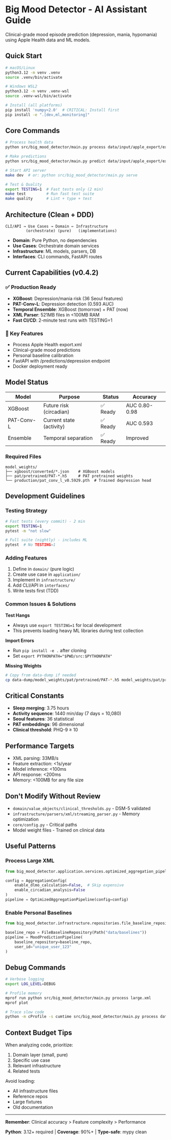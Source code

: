 # Big Mood Detector - AI Assistant Guide

Clinical-grade mood episode prediction (depression, mania, hypomania) using Apple Health data and ML models.

## Quick Start

```bash
# macOS/Linux
python3.12 -m venv .venv
source .venv/bin/activate

# Windows WSL2
python3.12 -m venv .venv-wsl
source .venv-wsl/bin/activate

# Install (all platforms)
pip install 'numpy<2.0'  # CRITICAL: Install first
pip install -e ".[dev,ml,monitoring]"
```

## Core Commands

```bash
# Process health data
python src/big_mood_detector/main.py process data/input/apple_export/export.xml

# Make predictions
python src/big_mood_detector/main.py predict data/input/apple_export/export.xml --report

# Start API server
make dev  # or: python src/big_mood_detector/main.py serve

# Test & Quality
export TESTING=1  # Fast tests only (2 min)
make test         # Run fast test suite
make quality      # Lint + type + test
```

## Architecture (Clean + DDD)

```
CLI/API → Use Cases → Domain ← Infrastructure
         (orchestrate) (pure)   (implementations)
```

- **Domain**: Pure Python, no dependencies
- **Use Cases**: Orchestrate domain services
- **Infrastructure**: ML models, parsers, DB
- **Interfaces**: CLI commands, FastAPI routes

## Current Capabilities (v0.4.2)

### ✅ Production Ready
- **XGBoost**: Depression/mania risk (36 Seoul features)
- **PAT-Conv-L**: Depression detection (0.593 AUC)
- **Temporal Ensemble**: XGBoost (tomorrow) + PAT (now)
- **XML Parser**: 521MB files in <100MB RAM
- **Fast CI/CD**: 2-minute test runs with TESTING=1

### 🔧 Key Features
- Process Apple Health export.xml
- Clinical-grade mood predictions
- Personal baseline calibration
- FastAPI with /predictions/depression endpoint
- Docker deployment ready

## Model Status

| Model | Purpose | Status | Accuracy |
|-------|---------|--------|----------|
| XGBoost | Future risk (circadian) | ✅ Ready | AUC 0.80-0.98 |
| PAT-Conv-L | Current state (activity) | ✅ Ready | AUC 0.593 |
| Ensemble | Temporal separation | ✅ Ready | Improved |

### Required Files
```
model_weights/
├── xgboost/converted/*.json    # XGBoost models
├── pat/pretrained/PAT-*.h5     # PAT pretrained weights
└── production/pat_conv_l_v0.5929.pth  # Trained depression head
```

## Development Guidelines

### Testing Strategy
```bash
# Fast tests (every commit) - 2 min
export TESTING=1
pytest -m "not slow"

# Full suite (nightly) - includes ML
pytest  # No TESTING=1
```

### Adding Features
1. Define in `domain/` (pure logic)
2. Create use case in `application/`
3. Implement in `infrastructure/`
4. Add CLI/API in `interfaces/`
5. Write tests first (TDD)

### Common Issues & Solutions

**Test Hangs**
- Always use `export TESTING=1` for local development
- This prevents loading heavy ML libraries during test collection

**Import Errors**
- Run `pip install -e .` after cloning
- Set `export PYTHONPATH="$PWD/src:$PYTHONPATH"`

**Missing Weights**
```bash
# Copy from data-dump if needed
cp data-dump/model_weights/pat/pretrained/PAT-*.h5 model_weights/pat/pretrained/
```

## Critical Constants

- **Sleep merging**: 3.75 hours
- **Activity sequence**: 1440 min/day (7 days = 10,080)
- **Seoul features**: 36 statistical
- **PAT embeddings**: 96 dimensional
- **Clinical threshold**: PHQ-9 ≥ 10

## Performance Targets

- XML parsing: 33MB/s
- Feature extraction: <1s/year
- Model inference: <100ms
- API response: <200ms
- Memory: <100MB for any file size

## Don't Modify Without Review

- `domain/value_objects/clinical_thresholds.py` - DSM-5 validated
- `infrastructure/parsers/xml/streaming_parser.py` - Memory optimization
- `core/config.py` - Critical paths
- Model weight files - Trained on clinical data

## Useful Patterns

### Process Large XML
```python
from big_mood_detector.application.services.optimized_aggregation_pipeline import OptimizedAggregationPipeline

config = AggregationConfig(
    enable_dlmo_calculation=False,  # Skip expensive
    enable_circadian_analysis=False
)
pipeline = OptimizedAggregationPipeline(config=config)
```

### Enable Personal Baselines
```python
from big_mood_detector.infrastructure.repositories.file_baseline_repository import FileBaselineRepository

baseline_repo = FileBaselineRepository(Path("data/baselines"))
pipeline = MoodPredictionPipeline(
    baseline_repository=baseline_repo,
    user_id="unique_user_123"
)
```

## Debug Commands

```bash
# Verbose logging
export LOG_LEVEL=DEBUG

# Profile memory
mprof run python src/big_mood_detector/main.py process large.xml
mprof plot

# Trace slow code
python -m cProfile -s cumtime src/big_mood_detector/main.py process data/
```

## Context Budget Tips

When analyzing code, prioritize:
1. Domain layer (small, pure)
2. Specific use case
3. Relevant infrastructure
4. Related tests

Avoid loading:
- All infrastructure files
- Reference repos
- Large fixtures
- Old documentation

---
**Remember**: Clinical accuracy > Feature complexity > Performance

**Python**: 3.12+ required | **Coverage**: 90%+ | **Type-safe**: mypy clean